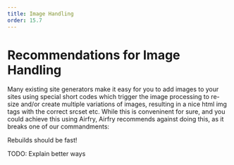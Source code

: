 ```yaml
---
title: Image Handling
order: 15.7
---
```


# Recommendations for Image Handling

Many existing site generators make it easy for you to add images to your sites using special short codes which trigger the image processing to re-size and/or create multiple variations of images, resulting in a nice html img tags with the correct srcset etc. While this is conveninent for sure, and you could achieve this using Airfry, Airfry recommends against doing this, as it breaks one of our commandments:

Rebuilds should be fast!

TODO: Explain better ways
